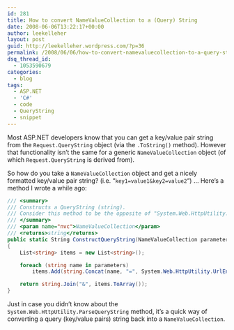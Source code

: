 ```yaml
---
id: 281
title: How to convert NameValueCollection to a (Query) String
date: 2008-06-06T13:22:17+00:00
author: leekelleher
layout: post
guid: http://leekelleher.wordpress.com/?p=36
permalink: /2008/06/06/how-to-convert-namevaluecollection-to-a-query-string/
dsq_thread_id:
  - 1053590679
categories:
  - blog
tags:
  - ASP.NET
  - 'C#'
  - code
  - QueryString
  - snippet
---
```

Most ASP.NET developers know that you can get a key/value pair string from the `Request.QueryString` object (via the `.ToString()` method). However that functionality isn&#8217;t the same for a generic `NameValueCollection` object (of which `Request.QueryString` is derived from).

So how do you take a `NameValueCollection` object and get a nicely formatted key/value pair string? (i.e. &#8220;`key1=value1&key2=value2`&#8220;) &#8230; Here&#8217;s a method I wrote a while ago:

```csharp
/// <summary>
/// Constructs a QueryString (string).
/// Consider this method to be the opposite of "System.Web.HttpUtility.ParseQueryString"
/// </summary>
/// <param name="nvc">NameValueCollection</param>
/// <returns>string</returns>
public static String ConstructQueryString(NameValueCollection parameters)
{
	List<string> items = new List<string>();

	foreach (string name in parameters)
		items.Add(string.Concat(name, "=", System.Web.HttpUtility.UrlEncode(parameters[name])));

	return string.Join("&", items.ToArray());
}
```

Just in case you didn&#8217;t know about the `System.Web.HttpUtility.ParseQueryString` method, it&#8217;s a quick way of converting a query (key/value pairs) string back into a `NameValueCollection`.